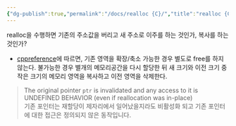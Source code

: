 ```yaml
---
{"dg-publish":true,"permalink":"/docs/realloc {C}/","title":"realloc {C}"}
---
```



realloc을 수행하면 기존의 주소값을 버리고 새 주소로 이주를 하는 것인가, 복사를 하는 것인가? 

- [cppreference](https://en.cppreference.com/w/c/memory/realloc)에 따르면, 기존 영역을 확장/축소 가능한 경우 별도로 free를 하지 않는다. 불가능한 경우 별개의 메모리공간을 다시 할당한 뒤 새 크기와 이전 크기 중 작은 크기의 메모리 영역을 복사하고 이전 영역을 삭제한다.

> The original pointer `ptr` is invalidated and any access to it is UNDEFINED BEHAVIOR (even if reallocation was in-place)  
> 기존 포인터는 재할당이 제자리에서 일어났을지라도 비활성화 되고 기존 포인터에 대한 접근은 정의되지 않은 동작입니다.
